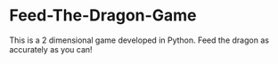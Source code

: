 # Feed-The-Dragon-Game
This is a 2 dimensional game developed in Python. Feed the dragon as accurately as you can! 
